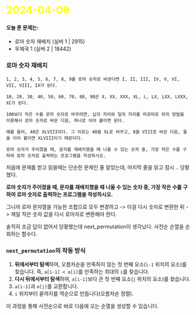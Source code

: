 # <span style="color:yellow">2024-04-09</span>

#### 오늘 푼 문제는:
- 로마 숫자 재배치 (실버 1 | 2915) 
- 우체국 1 (실버 2 | 18442)


### 로마 숫자 재배치
```
1, 2, 3, 4, 5, 6, 7, 8, 9를 로마 숫자로 바꾼다면 I, II, III, IV, V, VI, VII, VIII, IX가 된다.

10, 20, 30, 40, 50, 60, 70, 80, 90은 X, XX, XXX, XL, L, LX, LXX, LXXX, XC가 된다.

100보다 작은 수를 로마 숫자로 바꾸려면, 십의 자리와 일의 자리를 따로따로 위의 방법을 이용해서 로마 숫자로 바꾼 다음, 하나로 이어 붙이면 된다.

예를 들어, 48은 XLVIII이다. 그 이유는 40을 XL로 바꾸고, 8을 VIII로 바꾼 다음, 둘을 이어 붙이면 XLVIII이기 때문이다.

로마 숫자가 주어졌을 때, 문자를 재배치했을 때 나올 수 있는 숫자 중, 가장 작은 수를 구하여 로마 숫자로 출력하는 프로그램을 작성하시오.
```

처음에 문제를 받고 읽을때는 단순한 문제인 줄 알았는데, 마지막 줄을 읽고 잠시 .. 당황했다.

**로마 숫자가 주어졌을 때, 문자를 재배치했을 때 나올 수 있는 숫자 중, 가장 작은 수를 구하여 로마 숫자로 출력하는 프로그램을 작성하시오.**

그니까 로마 문자열을 가능한 조합으로 모두 변경하고 -> 이걸 다시 숫자로 변환한 뒤  -> 제일 작은 숫자 값을 다시 로마자로 변환해야 한다.

솔직히 조금 답이 없어서 당황했는데 next_permutation이 생각났다. 사전순 순열을 순회하는 함수다.


### `next_permutation`의 작동 방식

1. **뒤에서부터 탐색**하여, 오름차순을 만족하지 않는 첫 번째 요소(`i-1` 위치의 요소)를 찾습니다. 즉, `a[i-1] < a[i]`를 만족하는 최대의 `i`를 찾습니다.
2. **다시 뒤에서부터 탐색**하여, `a[i-1]`보다 큰 첫 번째 요소(`j` 위치의 요소)를 찾습니다.
3. `a[i-1]`과 `a[j]`를 교환합니다.
4. `i` 위치부터 끝까지를 역순으로 만듭니다(오름차순 정렬).

이 과정을 통해 사전순으로 바로 다음에 오는 순열을 생성할 수 있습니다.


